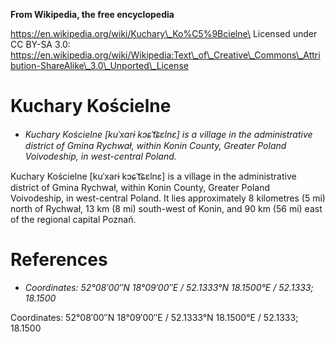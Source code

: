 **From Wikipedia, the free encyclopedia**

https://en.wikipedia.org/wiki/Kuchary\_Ko%C5%9Bcielne\
Licensed under CC BY-SA 3.0:\
https://en.wikipedia.org/wiki/Wikipedia:Text\_of\_Creative\_Commons\_Attribution-ShareAlike\_3.0\_Unported\_License

Kuchary Kościelne
=================

-   *Kuchary Kościelne \[kuˈxarɨ kɔɕˈt͡ɕɛlnɛ\] is a village in the
    administrative district of Gmina Rychwał, within Konin County,
    Greater Poland Voivodeship, in west-central Poland.*

Kuchary Kościelne \[kuˈxarɨ kɔɕˈt͡ɕɛlnɛ\] is a village in the
administrative district of Gmina Rychwał, within Konin County, Greater
Poland Voivodeship, in west-central Poland. It lies approximately 8
kilometres (5 mi) north of Rychwał, 13 km (8 mi) south-west of Konin,
and 90 km (56 mi) east of the regional capital Poznań.

References
==========

-   *Coordinates: 52°08′00″N 18°09′00″E﻿ / ﻿52.1333°N 18.1500°E﻿ /
    52.1333; 18.1500*

Coordinates: 52°08′00″N 18°09′00″E﻿ / ﻿52.1333°N 18.1500°E﻿ / 52.1333;
18.1500
